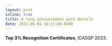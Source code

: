 ```yaml
---
layout: post
inline: true
title: A long announcement with details
date: 2023-06-01 16:11:00-0400
---
```


<b>Top 3% Recognition Certificates</b>, ICASSP 2023.
